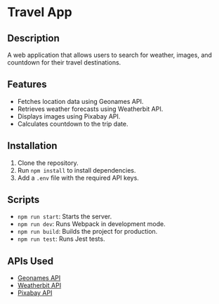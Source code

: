 # Travel App

## Description
A web application that allows users to search for weather, images, and countdown for their travel destinations.

## Features
- Fetches location data using Geonames API.
- Retrieves weather forecasts using Weatherbit API.
- Displays images using Pixabay API.
- Calculates countdown to the trip date.

## Installation
1. Clone the repository.
2. Run `npm install` to install dependencies.
3. Add a `.env` file with the required API keys.

## Scripts
- `npm run start`: Starts the server.
- `npm run dev`: Runs Webpack in development mode.
- `npm run build`: Builds the project for production.
- `npm run test`: Runs Jest tests.

## APIs Used
- [Geonames API](http://www.geonames.org/)
- [Weatherbit API](https://www.weatherbit.io/)
- [Pixabay API](https://pixabay.com/)


